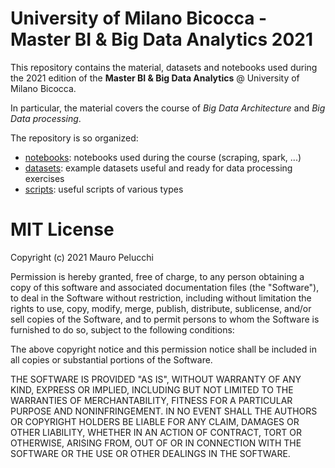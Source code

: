 # University of Milano Bicocca - Master BI &amp; Big Data Analytics 2021

This repository contains the material, datasets and notebooks used during the 2021 edition of the **Master BI & Big Data Analytics** @ University of Milano Bicocca.

In particular, the material covers the course of *Big Data Architecture* and *Big Data processing*.

The repository is so organized:
- [notebooks](https://github.com/mauropelucchi/unimib_masterbi_2021/tree/master/notebooks): notebooks used during the course (scraping, spark, ...)
- [datasets](https://github.com/mauropelucchi/unimib_masterbi_2021/tree/master/datasets): example datasets useful and ready for data processing exercises
- [scripts](https://github.com/mauropelucchi/unimib_masterbi_2021/tree/master/scripts): useful scripts of various types



# MIT License

Copyright (c) 2021 Mauro Pelucchi

Permission is hereby granted, free of charge, to any person obtaining a copy
of this software and associated documentation files (the "Software"), to deal
in the Software without restriction, including without limitation the rights
to use, copy, modify, merge, publish, distribute, sublicense, and/or sell
copies of the Software, and to permit persons to whom the Software is
furnished to do so, subject to the following conditions:

The above copyright notice and this permission notice shall be included in all
copies or substantial portions of the Software.

THE SOFTWARE IS PROVIDED "AS IS", WITHOUT WARRANTY OF ANY KIND, EXPRESS OR
IMPLIED, INCLUDING BUT NOT LIMITED TO THE WARRANTIES OF MERCHANTABILITY,
FITNESS FOR A PARTICULAR PURPOSE AND NONINFRINGEMENT. IN NO EVENT SHALL THE
AUTHORS OR COPYRIGHT HOLDERS BE LIABLE FOR ANY CLAIM, DAMAGES OR OTHER
LIABILITY, WHETHER IN AN ACTION OF CONTRACT, TORT OR OTHERWISE, ARISING FROM,
OUT OF OR IN CONNECTION WITH THE SOFTWARE OR THE USE OR OTHER DEALINGS IN THE
SOFTWARE.
